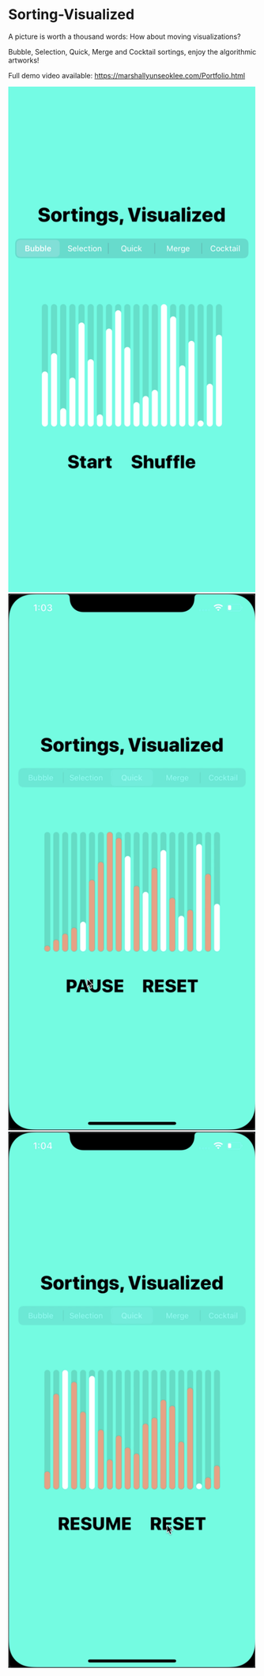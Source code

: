 # Sorting-Visualized

A picture is worth a thousand words: How about moving visualizations?

Bubble, Selection, Quick, Merge and Cocktail sortings, enjoy the algorithmic artworks!


Full demo video available: https://marshallyunseoklee.com/Portfolio.html


<img src="https://github.com/Marshall-Yun-Lee/Sorting-Visualized/blob/master/Demo/start.png" width="500">


<img src="https://github.com/Marshall-Yun-Lee/Sorting-Visualized/blob/master/Demo/quick.png" width="500">


<img src="https://github.com/Marshall-Yun-Lee/Sorting-Visualized/blob/master/Demo/paused.png" width="500">
